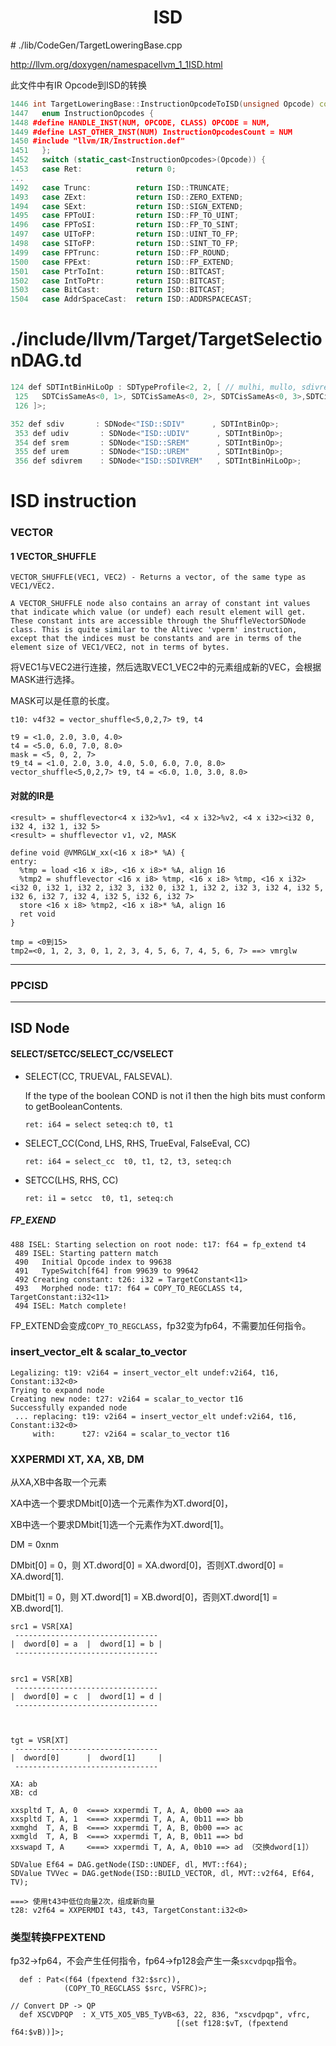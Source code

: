 <h1 align="center">ISD</h1>
# ./lib/CodeGen/TargetLoweringBase.cpp

http://llvm.org/doxygen/namespacellvm_1_1ISD.html

此文件中有IR Opcode到ISD的转换
```c++
1446 int TargetLoweringBase::InstructionOpcodeToISD(unsigned Opcode) const {
1447   enum InstructionOpcodes {
1448 #define HANDLE_INST(NUM, OPCODE, CLASS) OPCODE = NUM,
1449 #define LAST_OTHER_INST(NUM) InstructionOpcodesCount = NUM
1450 #include "llvm/IR/Instruction.def"
1451   };
1452   switch (static_cast<InstructionOpcodes>(Opcode)) {
1453   case Ret:            return 0;
...
1492   case Trunc:          return ISD::TRUNCATE;
1493   case ZExt:           return ISD::ZERO_EXTEND;
1494   case SExt:           return ISD::SIGN_EXTEND;
1495   case FPToUI:         return ISD::FP_TO_UINT;
1496   case FPToSI:         return ISD::FP_TO_SINT;
1497   case UIToFP:         return ISD::UINT_TO_FP;
1498   case SIToFP:         return ISD::SINT_TO_FP;
1499   case FPTrunc:        return ISD::FP_ROUND;
1500   case FPExt:          return ISD::FP_EXTEND;
1501   case PtrToInt:       return ISD::BITCAST;
1502   case IntToPtr:       return ISD::BITCAST;
1503   case BitCast:        return ISD::BITCAST;
1504   case AddrSpaceCast:  return ISD::ADDRSPACECAST;
```

# ./include/llvm/Target/TargetSelectionDAG.td
```c++
124 def SDTIntBinHiLoOp : SDTypeProfile<2, 2, [ // mulhi, mullo, sdivrem, udivrem
 125   SDTCisSameAs<0, 1>, SDTCisSameAs<0, 2>, SDTCisSameAs<0, 3>,SDTCisInt<0>
 126 ]>;

352 def sdiv       : SDNode<"ISD::SDIV"      , SDTIntBinOp>;
 353 def udiv       : SDNode<"ISD::UDIV"      , SDTIntBinOp>;
 354 def srem       : SDNode<"ISD::SREM"      , SDTIntBinOp>;
 355 def urem       : SDNode<"ISD::UREM"      , SDTIntBinOp>;
 356 def sdivrem    : SDNode<"ISD::SDIVREM"   , SDTIntBinHiLoOp>;
```



# ISD instruction

### VECTOR

####  1 VECTOR_SHUFFLE

```shell
VECTOR_SHUFFLE(VEC1, VEC2) - Returns a vector, of the same type as VEC1/VEC2.

A VECTOR_SHUFFLE node also contains an array of constant int values that indicate which value (or undef) each result element will get. These constant ints are accessible through the ShuffleVectorSDNode class. This is quite similar to the Altivec 'vperm' instruction, except that the indices must be constants and are in terms of the element size of VEC1/VEC2, not in terms of bytes.
```

将VEC1与VEC2进行连接，然后选取VEC1_VEC2中的元素组成新的VEC，会根据MASK进行选择。



MASK可以是任意的长度。



```assembly
t10: v4f32 = vector_shuffle<5,0,2,7> t9, t4

t9 = <1.0, 2.0, 3.0, 4.0>
t4 = <5.0, 6.0, 7.0, 8.0>
mask = <5, 0, 2, 7>
t9_t4 = <1.0, 2.0, 3.0, 4.0, 5.0, 6.0, 7.0, 8.0>
vector_shuffle<5,0,2,7> t9, t4 = <6.0, 1.0, 3.0, 8.0>
```



#### 对就的IR是

```assembly
<result> = shufflevector<4 x i32>%v1, <4 x i32>%v2, <4 x i32><i32 0, i32 4, i32 1, i32 5>
<result> = shufflevector v1, v2, MASK
```



```assembly
define void @VMRGLW_xx(<16 x i8>* %A) {
entry:
  %tmp = load <16 x i8>, <16 x i8>* %A, align 16
  %tmp2 = shufflevector <16 x i8> %tmp, <16 x i8> %tmp, <16 x i32> <i32 0, i32 1, i32 2, i32 3, i32 0, i32 1, i32 2, i32 3, i32 4, i32 5, i32 6, i32 7, i32 4, i32 5, i32 6, i32 7>
  store <16 x i8> %tmp2, <16 x i8>* %A, align 16
  ret void
}

tmp = <0到15>
tmp2=<0, 1, 2, 3, 0, 1, 2, 3, 4, 5, 6, 7, 4, 5, 6, 7> ==> vmrglw
```







------------------

### PPCISD





------------

## ISD Node

#### SELECT/SETCC/SELECT_CC/VSELECT

- SELECT(CC, TRUEVAL, FALSEVAL).

  If the type of the boolean COND is not i1 then the high bits must conform to getBooleanContents.

  ```assembly
  ret: i64 = select seteq:ch t0, t1
  ```

  

- SELECT_CC(Cond, LHS, RHS, TrueEval, FalseEval, CC)

  ```assembly
  ret: i64 = select_cc  t0, t1, t2, t3, seteq:ch
  ```

- SETCC(LHS, RHS, CC)

  ```assembly
  ret: i1 = setcc  t0, t1, seteq:ch
  ```

  

##### FP_EXEND

```assembly
488 ISEL: Starting selection on root node: t17: f64 = fp_extend t4
 489 ISEL: Starting pattern match
 490   Initial Opcode index to 99638
 491   TypeSwitch[f64] from 99639 to 99642
 492 Creating constant: t26: i32 = TargetConstant<11>
 493   Morphed node: t17: f64 = COPY_TO_REGCLASS t4, TargetConstant:i32<11>
 494 ISEL: Match complete!
```

FP_EXTEND会变成`COPY_TO_REGCLASS`，fp32变为fp64，不需要加任何指令。





### 	insert_vector_elt & scalar_to_vector

```assembly
Legalizing: t19: v2i64 = insert_vector_elt undef:v2i64, t16, Constant:i32<0>
Trying to expand node
Creating new node: t27: v2i64 = scalar_to_vector t16
Successfully expanded node
 ... replacing: t19: v2i64 = insert_vector_elt undef:v2i64, t16, Constant:i32<0>
     with:      t27: v2i64 = scalar_to_vector t16
```



### XXPERMDI XT, XA, XB, DM

从XA,XB中各取一个元素

XA中选一个要求DMbit[0]选一个元素作为XT.dword[0]，

XB中选一个要求DMbit[1]选一个元素作为XT.dword[1]。



DM = 0xnm

DMbit[0] = 0，则 XT.dword[0] = XA.dword[0]，否则XT.dword[0] = XA.dword[1].

DMbit[1] = 0，则 XT.dword[1] = XB.dword[0]，否则XT.dword[1] = XB.dword[1].

```assembly
src1 = VSR[XA]
 --------------------------------
|  dword[0] = a  |  dword[1] = b |
 --------------------------------


src1 = VSR[XB]
 --------------------------------
|  dword[0] = c  |  dword[1] = d |
 --------------------------------



tgt = VSR[XT]
 --------------------------------
|  dword[0]      |  dword[1]     |
 --------------------------------

XA: ab
XB: cd

xxspltd T, A, 0  <===> xxpermdi T, A, A, 0b00 ==> aa
xxspltd T, A, 1  <===> xxpermdi T, A, A, 0b11 ==> bb
xxmghd  T, A, B  <===> xxpermdi T, A, B, 0b00 ==> ac
xxmgld  T, A, B  <===> xxpermdi T, A, B, 0b11 ==> bd
xxswapd T, A     <===> xxpermdi T, A, A, 0b10 ==> ad （交换dword[1]）
```



```assembly
SDValue Ef64 = DAG.getNode(ISD::UNDEF, dl, MVT::f64);
SDValue TVVec = DAG.getNode(ISD::BUILD_VECTOR, dl, MVT::v2f64, Ef64, TV);

===> 使用t43中低位向量2次，组成新向量
t28: v2f64 = XXPERMDI t43, t43, TargetConstant:i32<0>
```



### 类型转换FPEXTEND

fp32->fp64，不会产生任何指令，fp64->fp128会产生一条`sxcvdpqp`指令。

```assembly
  def : Pat<(f64 (fpextend f32:$src)),
            (COPY_TO_REGCLASS $src, VSFRC)>;
            
// Convert DP -> QP
  def XSCVDPQP  : X_VT5_XO5_VB5_TyVB<63, 22, 836, "xscvdpqp", vfrc,
                                     [(set f128:$vT, (fpextend f64:$vB))]>;
                                     
```

